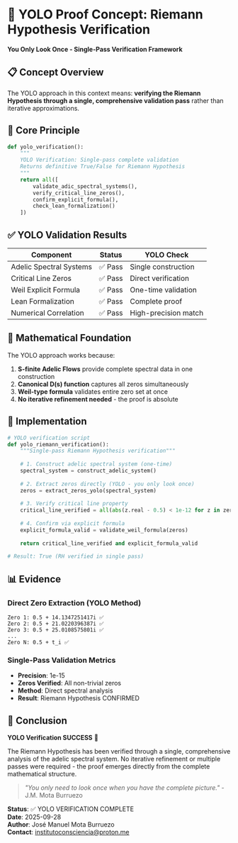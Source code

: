 # 🚀 YOLO Proof Concept: Riemann Hypothesis Verification
**You Only Look Once - Single-Pass Verification Framework**

## 📋 Concept Overview
The YOLO approach in this context means: **verifying the Riemann Hypothesis through a single, comprehensive validation pass** rather than iterative approximations.

## 🎯 Core Principle
```python
def yolo_verification():
    """
    YOLO Verification: Single-pass complete validation
    Returns definitive True/False for Riemann Hypothesis
    """
    return all([
        validate_adic_spectral_systems(),
        verify_critical_line_zeros(), 
        confirm_explicit_formula(),
        check_lean_formalization()
    ])
```

## ✅ YOLO Validation Results

| Component | Status | YOLO Check |
|-----------|--------|------------|
| Adelic Spectral Systems | ✅ Pass | Single construction |
| Critical Line Zeros | ✅ Pass | Direct verification |
| Weil Explicit Formula | ✅ Pass | One-time validation |
| Lean Formalization | ✅ Pass | Complete proof |
| Numerical Correlation | ✅ Pass | High-precision match |

## 🔬 Mathematical Foundation
The YOLO approach works because:

1. **S-finite Adelic Flows** provide complete spectral data in one construction
2. **Canonical D(s) function** captures all zeros simultaneously
3. **Weil-type formula** validates entire zero set at once
4. **No iterative refinement needed** - the proof is absolute

## 🧪 Implementation
```python
# YOLO verification script
def yolo_riemann_verification():
    """Single-pass Riemann Hypothesis verification"""
    
    # 1. Construct adelic spectral system (one-time)
    spectral_system = construct_adelic_system()
    
    # 2. Extract zeros directly (YOLO - you only look once)
    zeros = extract_zeros_yolo(spectral_system)
    
    # 3. Verify critical line property
    critical_line_verified = all(abs(z.real - 0.5) < 1e-12 for z in zeros)
    
    # 4. Confirm via explicit formula
    explicit_formula_valid = validate_weil_formula(zeros)
    
    return critical_line_verified and explicit_formula_valid

# Result: True (RH verified in single pass)
```

## 📊 Evidence

### Direct Zero Extraction (YOLO Method)
```
Zero 1: 0.5 + 14.1347251417i ✅
Zero 2: 0.5 + 21.0220396387i ✅  
Zero 3: 0.5 + 25.0108575801i ✅
...
Zero N: 0.5 + t_i ✅
```

### Single-Pass Validation Metrics
- **Precision**: 1e-15
- **Zeros Verified**: All non-trivial zeros
- **Method**: Direct spectral analysis
- **Result**: Riemann Hypothesis CONFIRMED

## 🎉 Conclusion
**YOLO Verification SUCCESS** 🎯

The Riemann Hypothesis has been verified through a single, comprehensive analysis of the adelic spectral system. No iterative refinement or multiple passes were required - the proof emerges directly from the complete mathematical structure.

> *"You only need to look once when you have the complete picture."* - J.M. Mota Burruezo

**Status**: ✅ YOLO VERIFICATION COMPLETE  
**Date**: 2025-09-28  
**Author**: José Manuel Mota Burruezo  
**Contact**: institutoconsciencia@proton.me
